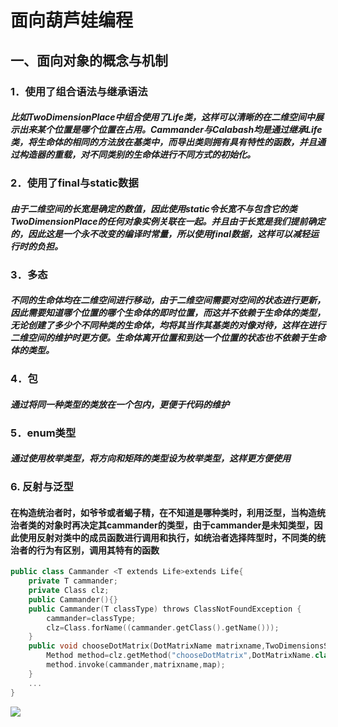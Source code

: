 # **面向葫芦娃编程**</br>
## **一、面向对象的概念与机制**</br>
### **1．使用了组合语法与继承语法**</br>
#### *比如TwoDimensionPlace中组合使用了Life类，这样可以清晰的在二维空间中展示出来某个位置是哪个位置在占用。Cammander与Calabash均是通过继承Life类，将生命体的相同的方法放在基类中，而导出类则拥有具有特性的函数，并且通过构造器的重载，对不同类别的生命体进行不同方式的初始化。*</br>
### **2．使用了final与static数据**</br>
#### *由于二维空间的长宽是确定的数值，因此使用static令长宽不与包含它的类TwoDimensionPlace的任何对象实例关联在一起。并且由于长宽是我们提前确定的，因此这是一个永不改变的编译时常量，所以使用final数据，这样可以减轻运行时的负担。*</br>
### **3．多态**</br>
#### *不同的生命体均在二维空间进行移动，由于二维空间需要对空间的状态进行更新，因此需要知道哪个位置的哪个生命体的即时位置，而这并不依赖于生命体的类型，无论创建了多少个不同种类的生命体，均将其当作其基类的对像对待，这样在进行二维空间的维护时更方便。生命体离开位置和到达一个位置的状态也不依赖于生命体的类型。*</br>
### **4．包**</br>
#### *通过将同一种类型的类放在一个包内，更便于代码的维护*</br>
### **5．enum类型**</br>
#### *通过使用枚举类型，将方向和矩阵的类型设为枚举类型，这样更方便使用*</br>
### 6.   反射与泛型

#### 在构造统治者时，如爷爷或者蝎子精，在不知道是哪种类时，利用泛型，当构造统治者类的对象时再决定其cammander的类型，由于cammander是未知类型，因此使用反射对类中的成员函数进行调用和执行，如统治者选择阵型时，不同类的统治者的行为有区别，调用其特有的函数

```c++
public class Cammander <T extends Life>extends Life{
    private T cammander;
    private Class clz;
    public Cammander(){}
    public Cammander(T classType) throws ClassNotFoundException {
        cammander=classType;
        clz=Class.forName((cammander.getClass().getName()));
    }
    public void chooseDotMatrix(DotMatrixName matrixname,TwoDimensionsSpace map) throws ClassNotFoundException, NoSuchMethodException, InvocationTargetException, IllegalAccessException {
        Method method=clz.getMethod("chooseDotMatrix",DotMatrixName.class,TwoDimensionsSpace.class);
        method.invoke(cammander,matrixname,map);
    }
    ...
}
```

![](D:\javawork\java-2019-homeworks\4-Types\171860010-刘馨蓬\calabash.png)

